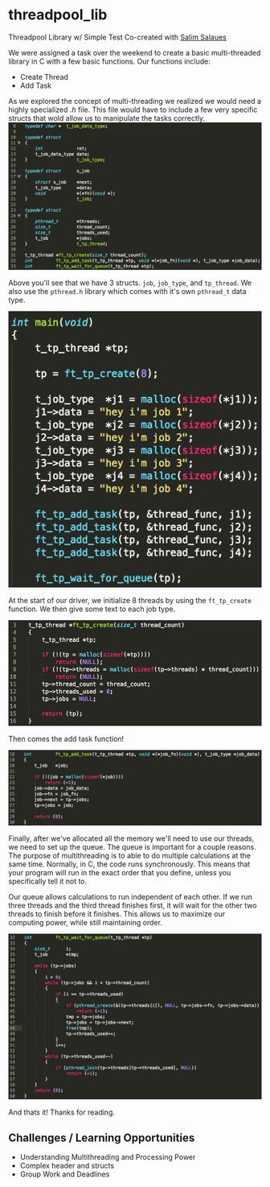 # threadpool_lib
Threadpool Library w/ Simple Test
Co-created with [Salim Salaues](https://github.com/ssalaues)

We were assigned a task over the weekend to create a basic multi-threaded library in C with a few basic functions. Our functions include:
- Create Thread
- Add Task

As we explored the concept of multi-threading we realized we would need a highly specialized *.h* file. This file would have to include a few very specific structs that wold allow us to manipulate the tasks correctly.
![alt text](https://github.com/jeftekhari/threadpool_lib/blob/master/pics/header.png "header")

Above you'll see that we have 3 structs. `job`, `job_type`, and `tp_thread`. We also use the `pthread.h` library which comes with it's own `pthread_t` data type.

![alt text](https://github.com/jeftekhari/threadpool_lib/blob/master/pics/driver.png "driver")

At the start of our driver, we initialize 8 threads by using the `ft_tp_create` function. We then give some text to each job type.

![alt text](https://github.com/jeftekhari/threadpool_lib/blob/master/pics/create.png "thread pool create")

Then comes the add task function!

![alt text](https://github.com/jeftekhari/threadpool_lib/blob/master/pics/addTask.png "add task")

Finally, after we've allocated all the memory we'll need to use our threads, we need to set up the queue. The queue is important for a couple reasons. The purpose of multithreading is to able to do multiple calculations at the same time. Normally, in C, the code runs synchronously. This means that your program will run in the exact order that you define, unless you specifically tell it not to.

Our queue allows calculations to run independent of each other. If we run three threads and the third thread finishes first, it will wait for the other two threads to finish before it finishes. This allows us to maximize our computing power, while still maintaining order.

![alt text](https://github.com/jeftekhari/threadpool_lib/blob/master/pics/Queue.png "queue")

And thats it! Thanks for reading.

## Challenges / Learning Opportunities
- Understanding Multithreading and Processing Power
- Complex header and structs
- Group Work and Deadlines
